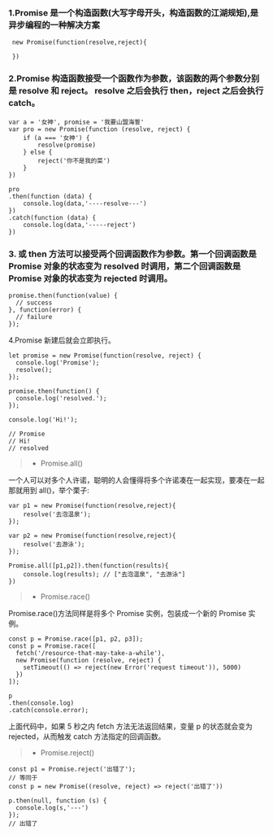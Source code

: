 ### 1.Promise 是一个构造函数(大写字母开头，构造函数的江湖规矩),是异步编程的一种解决方案

```
 new Promise(function(resolve,reject){

 })
```

### 2.Promise 构造函数接受一个函数作为参数，该函数的两个参数分别是 resolve 和 reject。 resolve 之后会执行 then，reject 之后会执行 catch。

```
var a = '女神', promise = '我要山盟海誓'
var pro = new Promise(function (resolve, reject) {
    if (a === '女神') {
        resolve(promise)
    } else {
        reject('你不是我的菜')
    }
})

pro
.then(function (data) {
    console.log(data,'----resolve---')
})
.catch(function (data) {
    console.log(data,'-----reject')
})
```

### 3. 或 then 方法可以接受两个回调函数作为参数。第一个回调函数是 Promise 对象的状态变为 resolved 时调用，第二个回调函数是 Promise 对象的状态变为 rejected 时调用。

```
promise.then(function(value) {
  // success
}, function(error) {
  // failure
});

```

4.Promise 新建后就会立即执行。

```
let promise = new Promise(function(resolve, reject) {
  console.log('Promise');
  resolve();
});

promise.then(function() {
  console.log('resolved.');
});

console.log('Hi!');

// Promise
// Hi!
// resolved
```

> - Promise.all()

一个人可以对多个人许诺，聪明的人会懂得将多个许诺凑在一起实现，要凑在一起那就用到 all()，举个栗子:

```
var p1 = new Promise(function(resolve,reject){
    resolve('去泡温泉');
});

var p2 = new Promise(function(resolve,reject){
    resolve('去游泳');
});

Promise.all([p1,p2]).then(function(results){
    console.log(results); // ["去泡温泉", "去游泳"]
})
```

> - Promise.race()

Promise.race()方法同样是将多个 Promise 实例，包装成一个新的 Promise 实例。

```
const p = Promise.race([p1, p2, p3]);
const p = Promise.race([
  fetch('/resource-that-may-take-a-while'),
  new Promise(function (resolve, reject) {
    setTimeout(() => reject(new Error('request timeout')), 5000)
  })
]);

p
.then(console.log)
.catch(console.error);
```

上面代码中，如果 5 秒之内 fetch 方法无法返回结果，变量 p 的状态就会变为 rejected，从而触发 catch 方法指定的回调函数。

> - Promise.reject()

```
const p1 = Promise.reject('出错了');
// 等同于
const p = new Promise((resolve, reject) => reject('出错了'))

p.then(null, function (s) {
  console.log(s,'---')
});
// 出错了
```
